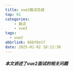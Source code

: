 ```yaml
---
title: vue2面试总结
top: 91
categories: 
    - 面试
    - vue2
tags:
  - vue2
abbrlink: 66bf6e1f
date: 2025-01-02 18:12:38
---
```


##### 本文讲述了vue2面试的相关问题
<!-- more -->